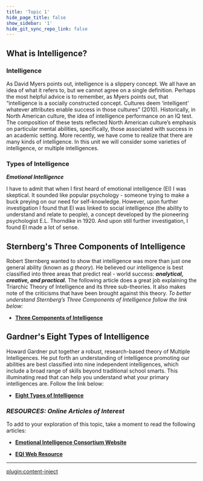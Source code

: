 ```yaml
---
title: 'Topic 1'
hide_page_title: false
show_sidebar: '1'
hide_git_sync_repo_link: false
---
```

## **What is Intelligence?**

### Intelligence

As David Myers points out, intelligence is a slippery concept. We all have an idea of what it refers to, but we cannot agree on a single definition. Perhaps the most helpful advice is to remember, as Myers points out, that “intelligence is a socially constructed concept. Cultures deem ‘intelligent’ whatever attributes enable success in those cultures” (2010). Historically, in North American culture, the idea of intelligence performance on an IQ test. The composition of these tests reflected North American culture’s emphasis on particular mental abilities, specifically, those associated with success in an academic setting. More recently, we have come to realize that there are many kinds of intelligence. In this unit we will consider some varieties of intelligence, or multiple intelligences.

### Types of Intelligence

***Emotional Intelligence***

I have to admit that when I first heard of emotional intelligence (EI) I was skeptical. It sounded like popular psychology - someone trying to make a buck preying on our need for self-knowledge. However, upon further investigation I found that EI was linked to social intelligence (the ability to understand and relate to people), a concept developed by the pioneering psychologist E.L. Thorndike in 1920. And upon still further investigation, I found EI made a lot of sense.

## Sternberg's Three Components of Intelligence

Robert Sternberg wanted to show that intelligence was more than just one general ability (known as *g theory*). He believed our intelligence is best classified into three areas that predict real - world success: ***analytical, creative, and practical.*** The following article does a great job explaining the Triarchic Theory of Intelligence and its three sub-theories. It also makes note of the criticisms that have been brought against this theory. *To better understand Sternberg’s Three Components of Intelligence follow the link below:*

- [**Three Components of Intelligence**](https://www.thoughtco.com/triarchic-theory-of-intelligence-4172497)

## Gardner's Eight Types of Intelligence

Howard Gardner put together a robust, research-based theory of Multiple Intelligences. He put forth an understanding of intelligence promoting our abilities are best classified into nine independent intelligences, which include a broad range of skills beyond traditional school smarts. This illuminating read that can help you understand what your primary intelligences are. Follow the link below:

- [**Eight Types of Intelligence**](https://www.institute4learning.com/resources/articles/multiple-intelligences/)

### *RESOURCES: Online Articles of Interest*

To add to your exploration of this topic, take a moment to read the following articles:

- [**Emotional Intelligence Consortium Website**](http://www.eiconsortium.org/)

- [**EQI Web Resource**](http://eqi.org/)

---

[plugin:content-inject](_activities)
